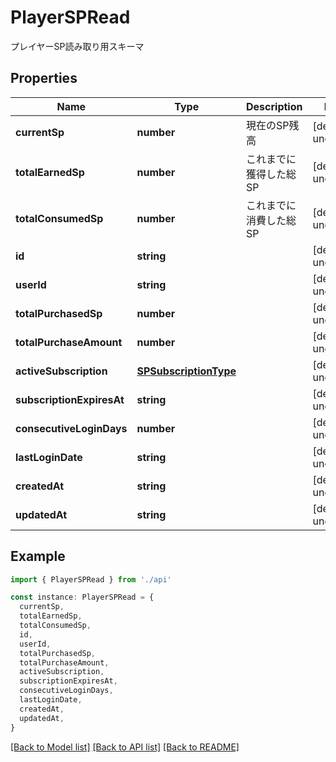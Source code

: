 # PlayerSPRead

プレイヤーSP読み取り用スキーマ

## Properties

| Name                      | Type                                            | Description            | Notes                  |
| ------------------------- | ----------------------------------------------- | ---------------------- | ---------------------- |
| **currentSp**             | **number**                                      | 現在のSP残高           | [default to undefined] |
| **totalEarnedSp**         | **number**                                      | これまでに獲得した総SP | [default to undefined] |
| **totalConsumedSp**       | **number**                                      | これまでに消費した総SP | [default to undefined] |
| **id**                    | **string**                                      |                        | [default to undefined] |
| **userId**                | **string**                                      |                        | [default to undefined] |
| **totalPurchasedSp**      | **number**                                      |                        | [default to undefined] |
| **totalPurchaseAmount**   | **number**                                      |                        | [default to undefined] |
| **activeSubscription**    | [**SPSubscriptionType**](SPSubscriptionType.md) |                        | [default to undefined] |
| **subscriptionExpiresAt** | **string**                                      |                        | [default to undefined] |
| **consecutiveLoginDays**  | **number**                                      |                        | [default to undefined] |
| **lastLoginDate**         | **string**                                      |                        | [default to undefined] |
| **createdAt**             | **string**                                      |                        | [default to undefined] |
| **updatedAt**             | **string**                                      |                        | [default to undefined] |

## Example

```typescript
import { PlayerSPRead } from './api'

const instance: PlayerSPRead = {
  currentSp,
  totalEarnedSp,
  totalConsumedSp,
  id,
  userId,
  totalPurchasedSp,
  totalPurchaseAmount,
  activeSubscription,
  subscriptionExpiresAt,
  consecutiveLoginDays,
  lastLoginDate,
  createdAt,
  updatedAt,
}
```

[[Back to Model list]](../README.md#documentation-for-models) [[Back to API list]](../README.md#documentation-for-api-endpoints) [[Back to README]](../README.md)
